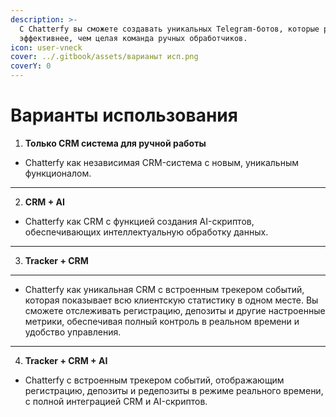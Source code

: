```yaml
---
description: >-
  С Chatterfy вы сможете создавать уникальных Telegram-ботов, которые работают
  эффективнее, чем целая команда ручных обработчиков.
icon: user-vneck
cover: ../.gitbook/assets/варианыт исп.png
coverY: 0
---
```


# Варианты использования

1. **Только CRM система для ручной работы**

* Chatterfy как независимая CRM-система с новым, уникальным функционалом.

***

2. **CRM + AI**&#x20;

* Chatterfy как CRM с функцией создания AI-скриптов, обеспечивающих интеллектуальную обработку данных.

***

3. **Tracker + CRM**

***

* Chatterfy как уникальная CRM с встроенным трекером событий, которая показывает всю клиентскую статистику в одном месте. Вы сможете отслеживать регистрацию, депозиты и другие настроенные метрики, обеспечивая полный контроль в реальном времени и удобство управления.

***

4. **Tracker + CRM + AI**

* Chatterfy с встроенным трекером событий, отображающим регистрацию, депозиты и редепозиты в режиме реального времени, с полной интеграцией CRM и AI-скриптов.
